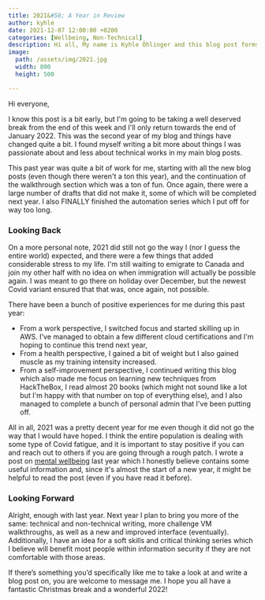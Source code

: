 ```yaml
---
title: 2021&#58; A Year in Review 
author: kyhle
date: 2021-12-07 12:00:00 +0200
categories: [Wellbeing, Non-Technical]
description: Hi all, My name is Kyhle Öhlinger and this blog post forms part of my personal blog. If you enjoy any of the posts, feel free to reach out and let me know :) 
image:
  path: /assets/img/2021.jpg
  width: 800
  height: 500

---  
```



Hi everyone,

I know this post is a bit early, but I'm going to be taking a well deserved break from the end of this week and I'll only return towards the end of January 2022. This was the second year of my blog and things have changed quite a bit. I found myself writing a bit more about things I was passionate about and less about technical works in my main blog posts.

This past year was quite a bit of work for me, starting with all the new blog posts (even though there weren't a ton this year), and the continuation of the walkthrough section which was a ton of fun. Once again, there were a large number of drafts that did not make it, some of which will be completed next year. I also FINALLY finished the automation series which I put off for way too long. 

### Looking Back

On a more personal note, 2021 did still not go the way I (nor I guess the entire world) expected, and there were a few things that added considerable stress to my life. I'm still waiting to emigrate to Canada and join my other half with no idea on when immigration will actually be possible again. I was meant to go there on holiday over December, but the newest Covid variant ensured that that was, once again, not possible.

There have been a bunch of positive experiences for me during this past year:
* From a work perspective, I switched focus and started skilling up in AWS. I've managed to obtain a few different cloud certifications and I'm hoping to continue this trend next year, 
* From a health perspective, I gained a bit of weight but I also gained muscle as my training intensity increased. 
* From a self-improvement perspective, I continued writing this blog which also made me focus on learning new techniques from HackTheBox, I read almost 20 books (which might not sound like a lot but I'm happy with that number on top of everything else), and I also managed to complete a bunch of personal admin that I've been putting off. 

All in all, 2021 was a pretty decent year for me even though it did not go the way that I would have hoped. I think the entire population is dealing with some type of Covid fatigue, and it is important to stay positive if you can and reach out to others if you are going through a rough patch. I wrote a post on [mental wellbeing](https://ohlinger.co/mental-wellbeing/) last year which I honestly believe contains some useful information and, since it's almost the start of a new year, it might be helpful to read the post (even if you have read it before).

### Looking Forward

Alright, enough with last year. Next year I plan to bring you more of the same: technical and non-technical writing, more challenge VM walkthroughs, as well as a new and improved interface (eventually). Additionally, I have an idea for a soft skills and critical thinking series which I believe will benefit most people within information security if they are not comfortable with those areas. 

If there’s something you’d specifically like me to take a look at and write a blog post on, you are welcome to message me. I hope you all have a fantastic Christmas break and a wonderful 2022!